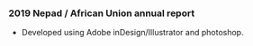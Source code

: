 ### 2019 Nepad / African Union annual report

- Developed using Adobe inDesign/Illustrator and photoshop.
